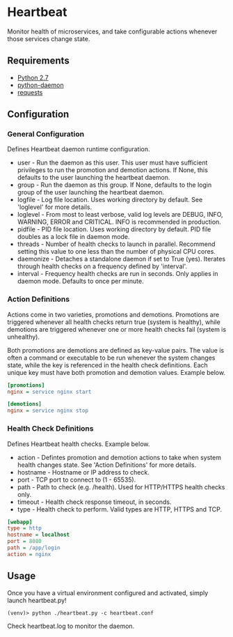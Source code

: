 # Heartbeat

Monitor health of microservices, and take configurable actions whenever those services change state.

## Requirements

* [Python 2.7](https://www.python.org/downloads)
* [python-daemon](https://pypi.python.org/pypi/python-daemon)
* [requests](https://pypi.python.org/pypi/requests)

## Configuration

### General Configuration

Defines Heartbeat daemon runtime configuration.

* user - Run the daemon as this user. This user must have sufficient privileges
    to run the promotion and demotion actions. If None, this defaults to the
    user launching the heartbeat daemon.
* group - Run the daemon as this group. If None, defaults to the login group of
    the user launching the heartbeat daemon.
* logfile - Log file location. Uses working directory by default. See
    'loglevel' for more details.
* loglevel - From most to least verbose, valid log levels are DEBUG, INFO,
    WARNING, ERROR and CRITICAL. INFO is recommended in production.
* pidfile - PID file location. Uses working directory by default. PID file
    doubles as a lock file in daemon mode.
* threads - Number of health checks to launch in parallel. Recommend setting
    this value to one less than the number of physical CPU cores.
* daemonize - Detaches a standalone daemon if set to True (yes). Iterates
    through health checks on a frequency defined by 'interval'.
* interval - Frequency health checks are run in seconds. Only applies in
    daemon mode. Defaults to once per minute.

### Action Definitions

Actions come in two varieties, promotions and demotions. Promotions are
triggered whenever all health checks return true (system is healthy), while
demotions are triggered whenever one or more health checks fail (system is
unhealthy).

Both promotions are demotions are defined as key-value pairs. The value is
often a command or executable to be run whenever the system changes state,
while the key is referenced in the health check definitions. Each unique key
must have both promotion and demotion values. Example below.

```ini
[promotions]
nginx = service nginx start

[demotions]
nginx = service nginx stop
```

### Health Check Definitions

Defines Heartbeat health checks. Example below.

* action - Defintes promotion and demotion actions to take when system health
    changes state. See 'Action Definitions' for more details.
* hostname - Hostname or IP address to check.
* port - TCP port to connect to (1 - 65535).
* path - Path to check (e.g. /health). Used for HTTP/HTTPS health checks only.
* timeout - Health check response timeout, in seconds.
* type - Health check to perform. Valid types are HTTP, HTTPS and TCP.

```ini
[webapp]
type = http
hostname = localhost
port = 8080
path = /app/login
action = nginx
```

## Usage

Once you have a virtual environment configured and activated, simply launch heartbeat.py!

```shell
(venv)> python ./heartbeat.py -c heartbeat.conf
```

Check heartbeat.log to monitor the daemon.
